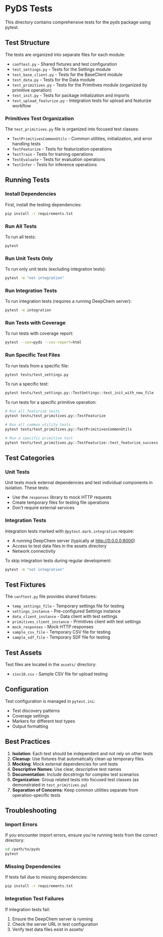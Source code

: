 # PyDS Tests

This directory contains comprehensive tests for the pyds package using pytest.

## Test Structure

The tests are organized into separate files for each module:

- `conftest.py` - Shared fixtures and test configuration
- `test_settings.py` - Tests for the Settings module
- `test_base_client.py` - Tests for the BaseClient module  
- `test_data.py` - Tests for the Data module
- `test_primitives.py` - Tests for the Primitives module (organized by primitive operation)
- `test_init.py` - Tests for package initialization and imports
- `test_upload_featurize.py` - Integration tests for upload and featurize workflow

### Primitives Test Organization

The `test_primitives.py` file is organized into focused test classes:

- `TestPrimitivesCommonUtils` - Common utilities, initialization, and error handling tests
- `TestFeaturize` - Tests for featurization operations
- `TestTrain` - Tests for training operations  
- `TestEvaluate` - Tests for evaluation operations
- `TestInfer` - Tests for inference operations

## Running Tests

### Install Dependencies

First, install the testing dependencies:

```bash
pip install -r requirements.txt
```

### Run All Tests

To run all tests:

```bash
pytest
```

### Run Unit Tests Only

To run only unit tests (excluding integration tests):

```bash
pytest -m "not integration"
```

### Run Integration Tests

To run integration tests (requires a running DeepChem server):

```bash
pytest -m integration
```

### Run Tests with Coverage

To run tests with coverage report:

```bash
pytest --cov=pyds --cov-report=html
```

### Run Specific Test Files

To run tests from a specific file:

```bash
pytest tests/test_settings.py
```

To run a specific test:

```bash
pytest tests/test_settings.py::TestSettings::test_init_with_new_file
```

To run tests for a specific primitive operation:

```bash
# Run all featurize tests
pytest tests/test_primitives.py::TestFeaturize

# Run all common utility tests
pytest tests/test_primitives.py::TestPrimitivesCommonUtils

# Run a specific primitive test
pytest tests/test_primitives.py::TestFeaturize::test_featurize_success
```

## Test Categories

### Unit Tests

Unit tests mock external dependencies and test individual components in isolation. These tests:
- Use the `responses` library to mock HTTP requests
- Create temporary files for testing file operations
- Don't require external services

### Integration Tests

Integration tests marked with `@pytest.mark.integration` require:
- A running DeepChem server (typically at http://0.0.0.0:8000)
- Access to test data files in the assets directory
- Network connectivity

To skip integration tests during regular development:

```bash
pytest -m "not integration"
```

## Test Fixtures

The `conftest.py` file provides shared fixtures:

- `temp_settings_file` - Temporary settings file for testing
- `settings_instance` - Pre-configured Settings instance
- `data_client_instance` - Data client with test settings
- `primitives_client_instance` - Primitives client with test settings
- `mock_responses` - Mock HTTP responses
- `sample_csv_file` - Temporary CSV file for testing
- `sample_sdf_file` - Temporary SDF file for testing

## Test Assets

Test files are located in the `assets/` directory:
- `zinc10.csv` - Sample CSV file for upload testing

## Configuration

Test configuration is managed in `pytest.ini`:
- Test discovery patterns
- Coverage settings
- Markers for different test types
- Output formatting

## Best Practices

1. **Isolation**: Each test should be independent and not rely on other tests
2. **Cleanup**: Use fixtures that automatically clean up temporary files
3. **Mocking**: Mock external dependencies for unit tests
4. **Descriptive Names**: Use clear, descriptive test names
5. **Documentation**: Include docstrings for complex test scenarios
6. **Organization**: Group related tests into focused test classes (as demonstrated in `test_primitives.py`)
7. **Separation of Concerns**: Keep common utilities separate from operation-specific tests

## Troubleshooting

### Import Errors

If you encounter import errors, ensure you're running tests from the correct directory:

```bash
cd /path/to/pyds
pytest
```

### Missing Dependencies

If tests fail due to missing dependencies:

```bash
pip install -r requirements.txt
```

### Integration Test Failures

If integration tests fail:
1. Ensure the DeepChem server is running
2. Check the server URL in test configuration
3. Verify test data files exist in assets/